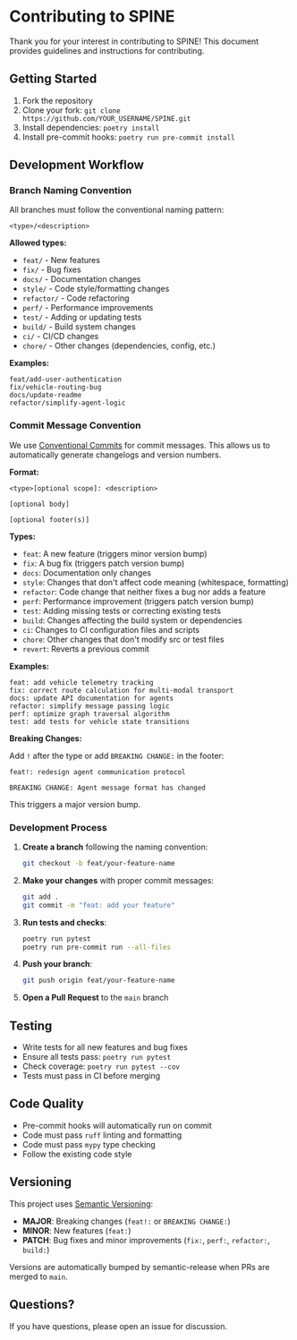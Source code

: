 # Contributing to SPINE

Thank you for your interest in contributing to SPINE! This document provides guidelines and instructions for contributing.

## Getting Started

1. Fork the repository
2. Clone your fork: `git clone https://github.com/YOUR_USERNAME/SPINE.git`
3. Install dependencies: `poetry install`
4. Install pre-commit hooks: `poetry run pre-commit install`

## Development Workflow

### Branch Naming Convention

All branches must follow the conventional naming pattern:

```
<type>/<description>
```

**Allowed types:**
- `feat/` - New features
- `fix/` - Bug fixes
- `docs/` - Documentation changes
- `style/` - Code style/formatting changes
- `refactor/` - Code refactoring
- `perf/` - Performance improvements
- `test/` - Adding or updating tests
- `build/` - Build system changes
- `ci/` - CI/CD changes
- `chore/` - Other changes (dependencies, config, etc.)

**Examples:**
```
feat/add-user-authentication
fix/vehicle-routing-bug
docs/update-readme
refactor/simplify-agent-logic
```

### Commit Message Convention

We use [Conventional Commits](https://www.conventionalcommits.org/) for commit messages. This allows us to automatically generate changelogs and version numbers.

**Format:**
```
<type>[optional scope]: <description>

[optional body]

[optional footer(s)]
```

**Types:**
- `feat`: A new feature (triggers minor version bump)
- `fix`: A bug fix (triggers patch version bump)
- `docs`: Documentation only changes
- `style`: Changes that don't affect code meaning (whitespace, formatting)
- `refactor`: Code change that neither fixes a bug nor adds a feature
- `perf`: Performance improvement (triggers patch version bump)
- `test`: Adding missing tests or correcting existing tests
- `build`: Changes affecting the build system or dependencies
- `ci`: Changes to CI configuration files and scripts
- `chore`: Other changes that don't modify src or test files
- `revert`: Reverts a previous commit

**Examples:**
```
feat: add vehicle telemetry tracking
fix: correct route calculation for multi-modal transport
docs: update API documentation for agents
refactor: simplify message passing logic
perf: optimize graph traversal algorithm
test: add tests for vehicle state transitions
```

**Breaking Changes:**

Add `!` after the type or add `BREAKING CHANGE:` in the footer:

```
feat!: redesign agent communication protocol

BREAKING CHANGE: Agent message format has changed
```

This triggers a major version bump.

### Development Process

1. **Create a branch** following the naming convention:
   ```bash
   git checkout -b feat/your-feature-name
   ```

2. **Make your changes** with proper commit messages:
   ```bash
   git add .
   git commit -m "feat: add your feature"
   ```

3. **Run tests and checks**:
   ```bash
   poetry run pytest
   poetry run pre-commit run --all-files
   ```

4. **Push your branch**:
   ```bash
   git push origin feat/your-feature-name
   ```

5. **Open a Pull Request** to the `main` branch

## Testing

- Write tests for all new features and bug fixes
- Ensure all tests pass: `poetry run pytest`
- Check coverage: `poetry run pytest --cov`
- Tests must pass in CI before merging

## Code Quality

- Pre-commit hooks will automatically run on commit
- Code must pass `ruff` linting and formatting
- Code must pass `mypy` type checking
- Follow the existing code style

## Versioning

This project uses [Semantic Versioning](https://semver.org/):
- **MAJOR**: Breaking changes (`feat!:` or `BREAKING CHANGE:`)
- **MINOR**: New features (`feat:`)
- **PATCH**: Bug fixes and minor improvements (`fix:`, `perf:`, `refactor:`, `build:`)

Versions are automatically bumped by semantic-release when PRs are merged to `main`.

## Questions?

If you have questions, please open an issue for discussion.
